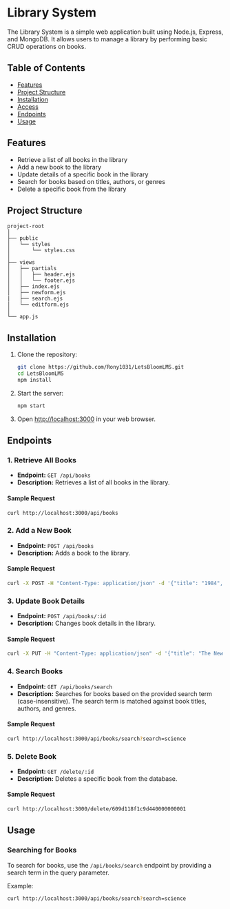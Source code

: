 
# Library System

The Library System is a simple web application built using Node.js, Express, and MongoDB. It allows users to manage a library by performing basic CRUD operations on books.

## Table of Contents

- [Features](#features)
- [Project Structure](#project-structure)
- [Installation](#installation)
- [Access](#access)
- [Endpoints](#endpoints)
- [Usage](#usage)

## Features

- Retrieve a list of all books in the library
- Add a new book to the library
- Update details of a specific book in the library
- Search for books based on titles, authors, or genres
- Delete a specific book from the library

## Project Structure

```
project-root
│
├── public
│   └── styles
│       └── styles.css
│
├── views
│   ├── partials
│   │   ├── header.ejs
│   │   └── footer.ejs
│   ├── index.ejs
│   ├── newform.ejs
|   ├── search.ejs
│   └── editform.ejs
│
└── app.js
```

## Installation

1. Clone the repository:

   ```bash
   git clone https://github.com/Rony1031/LetsBloomLMS.git
   cd LetsBloomLMS
   npm install
   ```

2. Start the server:

   ```bash
   npm start
   ```

3. Open [http://localhost:3000](http://localhost:3000) in your web browser.

## Endpoints

### 1. Retrieve All Books

- **Endpoint:** `GET /api/books`
- **Description:** Retrieves a list of all books in the library.

#### Sample Request

```bash
curl http://localhost:3000/api/books
```

### 2. Add a New Book

- **Endpoint:** `POST /api/books`
- **Description:** Adds a book to the library.

#### Sample Request

```bash
curl -X POST -H "Content-Type: application/json" -d '{"title": "1984", "author": "George Orwell", "genre": "Dystopian"}' http://localhost:3000/api/books
```

### 3. Update Book Details

- **Endpoint:** `POST /api/books/:id`
- **Description:** Changes book details in the library.

#### Sample Request

```bash
curl -X PUT -H "Content-Type: application/json" -d '{"title": "The New Title", "author": "New Author", "genre": "New Genre"}' http://localhost:3000/api/books/609d118f1c9d440000000001
```

### 4. Search Books

- **Endpoint:** `GET /api/books/search`
- **Description:** Searches for books based on the provided search term (case-insensitive). The search term is matched against book titles, authors, and genres.

#### Sample Request

```bash
curl http://localhost:3000/api/books/search?search=science
```

### 5. Delete Book

- **Endpoint:** `GET /delete/:id`
- **Description:** Deletes a specific book from the database.

#### Sample Request

```bash
curl http://localhost:3000/delete/609d118f1c9d440000000001
```

## Usage

### Searching for Books

To search for books, use the `/api/books/search` endpoint by providing a search term in the query parameter.

Example:

```bash
curl http://localhost:3000/api/books/search?search=science
```

